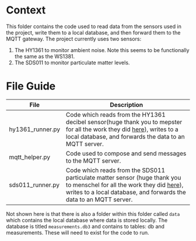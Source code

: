 # Context

This folder contains the code used to read data from the sensors used in the project, write them to a local database, and then forward them to the MQTT gateway. The project currently  uses two sensors:

1. The HY1361 to monitor ambient noise. Note this seems to be functionally the same as the WS1381.
2. The SDS011 to monitor particulate matter levels.

# File Guide


| File | Description |
|------|-------------|
| hy1361_runner.py | Code which reads from the HY1361 decibel sensor(huge thank you to mepster for all the work they did [here](https://github.com/mepster/wensn/blob/master/wensn.py)), writes to a local database, and forwards the data to an MQTT server. |
| mqtt_helper.py | Code used to compose and send messages to the MQTT server. |
| sds011_runner.py | Code which reads from the SDS011 particulate matter sensor (huge thank you to menschel for all the work they did [here](https://github.com/menschel/sds011)), writes to a local database, and forwards the data to an MQTT server. |

Not shown here is that there is also a folder within this folder called `data` which contains the local database where data is stored locally. The database is titled `measurements.db3` and contains to tables: db and measurements. These will need to exist for the code to run.
